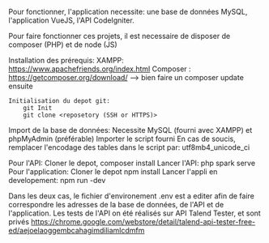 Pour fonctionner, l'application necessite:
une base de données MySQL,
l'application VueJS,
l'API CodeIgniter.




Pour faire fonctionner ces projets, il est necessaire de disposer de composer (PHP)
et de node (JS)

Installation des prérequis: 
    XAMPP: https://www.apachefriends.org/index.html
    Composer : https://getcomposer.org/download/  --> bien faire un composer update
    ensuite

    Initialisation du depot git:
        git Init
        git clone <reposetory (SSH or HTTPS)>

Import de la base de données:
    Necessite MySQL (fourni avec XAMPP) et phpMyAdmin (préférable)
    Importer le script fourni
    En cas de soucis, remplacer l'encodage des tables dans le script par:
         utf8mb4_unicode_ci

Pour l'API:
    Cloner le depot,
    composer install
    Lancer l'API: php spark serve
Pour l'application:
    Cloner le depot
    npm install
    Lancer l'appli en developement: npm run -dev

Dans les deux cas, le fichier d'environement .env est a editer afin de faire
correspondre les adresses de la base de données, de l'API et de l'application.
Les tests de l'API on été réalisés sur API Talend Tester, et sont privés
https://chrome.google.com/webstore/detail/talend-api-tester-free-ed/aejoelaoggembcahagimdiliamlcdmfm 
